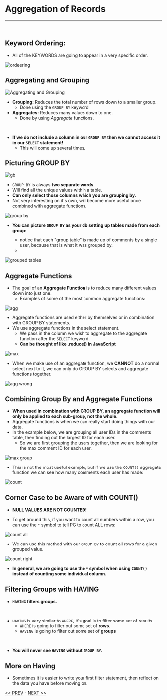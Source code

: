 # Aggregation of Records

<hr>
<br>

## Keyword Ordering:

- All of the KEYWORDS are going to appear in a very specific order.

![ordeering](../resources/ordering.jpg)

## Aggregating and Grouping

![Aggregating and Grouping](../resources/AandG.JPG)

  - **Grouping:** Reduces the total number of rows down to a smaller group.
    - Done using the `GROUP BY` keyword
  - **Aggregates:** Reduces many values down to one.
    - Done by using *Aggregate* functions.
<br>

  - **If we do not include a column in our `GROUP BY` then we cannot access it in our `SELECT` statement!** 
    - This will come up several times.

## Picturing GROUP BY

![gb](../resources/gb.JPG)

  - `GROUP BY` is always **two separate words**.
  - Will find all the unique values within a table.
  - **Can only select those columns which you are grouping by.**
  - Not very interesting on it's own, will become more useful once combined with aggregate functions.

![group by](../resources/group_by.JPG)

- **You can picture `GROUP BY` as your db setting up tables made from each group:**

  - notice that each "group table" is made up of comments by a single user, because that is what it was grouped by.
  - 
![grouped tables](../resources/group_by_fake.JPG)

## Aggregate Functions

- The goal of an **Aggregate Function** is to reduce many different values down into just one.
  - Examples of some of the most common aggregate functions:

![agg](../resources/agg.JPG)

- Aggregate functions are used either by themselves or in combination with GROUP BY statements.
- We use aggregate functions in the select statement.
  - We pass in the column we wish to aggregate to the aggregate function after the `SELECT` keyword.
  - **Can be thought of like .reduce() in JavaScript**

![max](../resources/max.JPG)

- When we make use of an aggregate function, we **CANNOT** do a normal select next to it, we can only do GROUP BY selects and aggregate functions together.

![agg wrong](../resources/agg_wrong.JPG)

## Combining Group By and Aggregate Functions

- **When used in combination with GROUP BY, an aggregate function will only be applied to each sub-group, not the whole.**
- Aggregate functions is when we can really start doing things with our data.
- In the example below, we are grouping all user IDs in the comments table, then finding out the largest ID for each user.
  - So we are first grouping the users together, then we are looking for the max comment ID for each user.

![max group](../resources/max_group.JPG)

- This is not the most useful example, but if we use the `COUNT()` aggregate function we can see how many comments each user has made:

![count](../resources/count_1.JPG)

## Corner Case to be Aware of with COUNT()

- **NULL VALUES ARE NOT COUNTED!**

- To get around this, if you want to count all numbers within a row, you can use the `*` symbol to tell PG to count ALL rows:

![count all](../resources/count_all.JPG)

- We can use this method with our `GROUP BY` to count all rows for a given grouped value.

![count right](../resources/count_right.JPG)

- **In general, we are going to use the `*` symbol when using `COUNT()` instead of counting some individual column.**

## Filtering Groups with HAVING

- **`HAVING` filters groups.**
<br>

- `HAVING` is very similar to `WHERE`, it's goal is to filter some set of results.
  - `WHERE` is going to filter out some set of **rows**.
  - `HAVING` is going to filter out some set of **groups**
<br>

- **You will never see `HAVING` without `GROUP BY`.**

## More on Having

- Sometimes it is easier to write your first filter statement, then reflect on the data you have before moving on.

[<< PREV](../4_Relating_Records/index.md) - [NEXT >>](../6_Working_with_Large_Datasets/index.md)